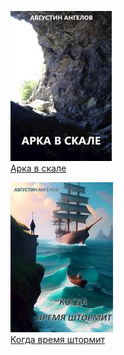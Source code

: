 ![](Арка%20в%20скале.jpg)  
[Арка в скале](Арка%20в%20скале.md)

![](Когда%20время%20штормит.jpg)  
[Когда время штормит](Когда%20время%20штормит.md)
